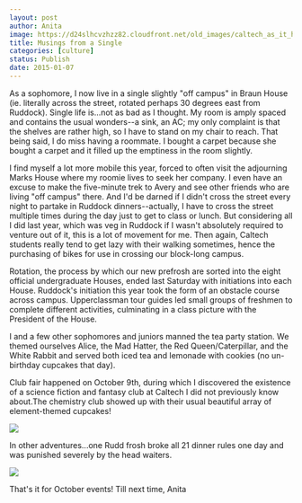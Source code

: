 ```yaml
---
layout: post
author: Anita
image: https://d24slhcvzhzz82.cloudfront.net/old_images/caltech_as_it_happens/6a0105349b8251970b01b7c6f1c596970b.jpg
title: Musings from a Single
categories: [culture]
status: Publish
date: 2015-01-07
---
```


As a sophomore, I now live in a single slightly "off campus" in Braun House (ie. literally across the street, rotated perhaps 30 degrees east from Ruddock). Single life is...not as bad as I thought. My room is amply spaced and contains the usual wonders--a sink, an AC; my only complaint is that the shelves are rather high, so I have to stand on my chair to reach. That being said, I do miss having a roommate. I bought a carpet because she bought a carpet and it filled up the emptiness in the room slightly.

I find myself a lot more mobile this year, forced to often visit the adjourning Marks House where my roomie lives to seek her company. I even have an excuse to make the five-minute trek to Avery and see other friends who are living "off campus" there. And I'd be darned if I didn't cross the street every night to partake in Ruddock dinners--actually, I have to cross the street multiple times during the day just to get to class or lunch. But considering all I did last year, which was veg in Ruddock if I wasn't absolutely required to venture out of it, this is a lot of movement for me. Then again, Caltech students really tend to get lazy with their walking sometimes, hence the purchasing of bikes for use in crossing our block-long campus.

Rotation, the process by which our new prefrosh are sorted into the eight official undergraduate Houses, ended last Saturday with initiations into each House. Ruddock's initiation this year took the form of an obstacle course across campus. Upperclassman tour guides led small groups of freshmen to complete different activities, culminating in a class picture with the President of the House.

I and a few other sophomores and juniors manned the tea party station. We themed ourselves Alice, the Mad Hatter, the Red Queen/Caterpillar, and the White Rabbit and served both iced tea and lemonade with cookies (no un-birthday cupcakes that day).

Club fair happened on October 9th, during which I discovered the existence of a science fiction and fantasy club at Caltech I did not previously know about.The chemistry club showed up with their usual beautiful array of element-themed cupcakes!


![](https://d24slhcvzhzz82.cloudfront.net/old_images/caltech_as_it_happens/6a0105349b8251970b01b7c7235f59970b.jpg)

In other adventures...one Rudd frosh broke all 21 dinner rules one day and was punished severely by the head waiters.


![](https://d24slhcvzhzz82.cloudfront.net/old_images/caltech_as_it_happens/6a0105349b8251970b01b8d0acd65b970c.jpg)

That's it for October events!
Till next time,
Anita

